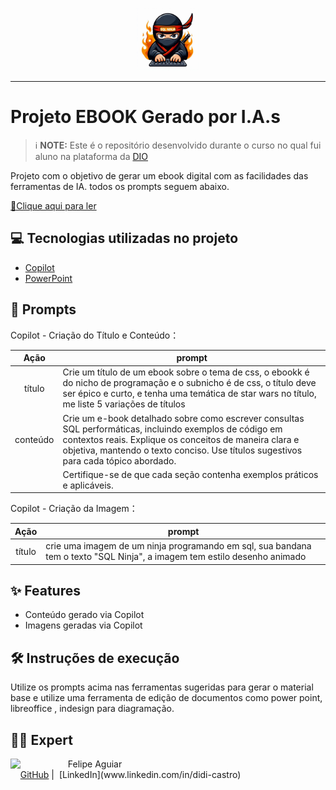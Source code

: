 <p align="center">
    <img width="100" src="https://github.com/Di-Castro/SQL_do_Ninja/blob/main/Ninja.png">
</p>


-------


# Projeto EBOOK Gerado por I.A.s


 > ℹ️ **NOTE:** Este é o repositório desenvolvido durante o curso no qual fui aluno na plataforma da [DIO](https://dio.me)

Projeto com o objetivo de gerar um ebook digital com as facilidades das ferramentas de IA. todos os prompts
seguem abaixo.

<a href="https://github.com/Di-Castro/SQL_do_Ninja/blob/main/Ebook%20-%20SQL%20do%20Ninja.pdf" title="View PDF now"> 📕Clique aqui para ler</a>

## 💻 Tecnologias utilizadas no projeto

- [Copilot](https://copilot.microsoft.com/) 
- [PowerPoint](https://www.microsoft.com/en/microsoft-365/powerpoint)

## 🧠 Prompts


Copilot - Criação do Título e Conteúdo：

|   Ação   | prompt                                                                                                                                                                                                                                                                         |
| :------: | ------------------------------------------------------------------------------------------------------------------------------------------------------------------------------------------------------------------------------------------------------------------------------ |
|  título  | Crie um título de um ebook sobre o tema de css, o ebookk é do nicho de programação e o subnicho é de css, o título deve ser épico e curto, e tenha uma temática de star wars no título, me liste 5 variações de títulos                                                        |
| conteúdo | Crie um e-book detalhado sobre como escrever consultas SQL performáticas, incluindo exemplos de código em contextos reais. Explique os conceitos de maneira clara e objetiva, mantendo o texto conciso. Use títulos sugestivos para cada tópico abordado.                      |
|          | Certifique-se de que cada seção contenha exemplos práticos e aplicáveis.                                                                                                                                                                                                       |


Copilot - Criação da Imagem：

|  Ação  | prompt                                                                                                                   |
| :----: | ------------------------------------------------------------------------------------------------------------------------ |
| título | crie uma imagem de um ninja programando em sql, sua bandana tem o texto "SQL Ninja", a imagem tem estilo desenho animado |

## ✨ Features

- Conteúdo gerado via Copilot
- Imagens geradas via Copilot

## 🛠️ Instruções de execução

Utilize os prompts acima nas ferramentas sugeridas para gerar o material base e utilize uma ferramenta de edição de documentos como power point, libreoffice , indesign para diagramação.

## 👨‍💻 Expert

<p>
    <img 
      align=left 
      margin=10 
      width=80 
      src="https://avatars.githubusercontent.com/u/190566725?v=4"
    />
    <p>&nbsp&nbsp&nbspFelipe Aguiar<br>
    &nbsp&nbsp&nbsp
    <a href="https://github.com/Di-Castro/">
    GitHub</a>&nbsp;|&nbsp;
    [LinkedIn](www.linkedin.com/in/didi-castro)
</p>
</p>
<br/><br/>
<p>
